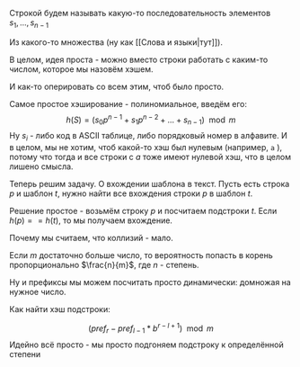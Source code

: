 Строкой будем называть какую-то последовательность элементов $s_{1}, ..., s_{n-1}$

Из какого-то множества (ну как [[Слова и языки|тут]]).

В целом, идея проста - можно вместо строки работать с каким-то числом, которое мы назовём хэшем.

И как-то оперировать со всем этим, чтоб было просто.

Самое простое хэширование - полиномиальное, введём его:
$$
h(S) = (s_{0}p^{n-1} + s_{1}p^{n-2} + ... + s_{n-1}) \mod m
$$
Ну $s_{i}$ - либо код в ASCII таблице, либо порядковый номер в алфавите. И в целом, мы не хотим, чтоб какой-то хэш был нулевым (например, `a` ), потому что тогда и все строки с $a$ тоже имеют нулевой хэш, что в целом лишено смысла.

Теперь решим задачу. О вхождении шаблона в текст. Пусть есть строка $p$ и шаблон $t$, нужно найти все вхождения строки $p$ в шаблон $t$.

Решение простое - возьмём строку $p$ и посчитаем подстроки $t$. Если $h(p) == h(t)$, то мы получаем вхождение.

Почему мы считаем, что коллизий - мало.

Если $m$ достаточно больше число, то вероятность попасть в корень пропорционально $\frac{n}{m}$, где $n$ - степень.

Ну и префиксы мы можем посчитать просто динамически: домножая на нужное число.

Как найти хэш подстроки:

$$
(pref_{r} - pref_{l-1} * b^{r-l + 1}) \mod m
$$
Идейно всё просто - мы просто подгоняем подстроку к определённой степени